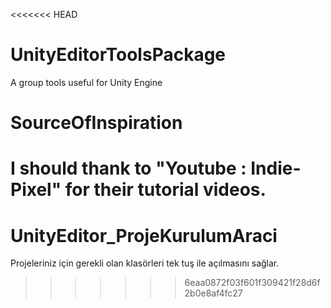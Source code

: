 <<<<<<< HEAD
# UnityEditorToolsPackage
A group tools useful for Unity Engine

# SourceOfInspiration
I should thank to "Youtube : Indie-Pixel" for their tutorial videos.
=======
# UnityEditor_ProjeKurulumAraci
Projeleriniz için gerekli olan klasörleri tek tuş ile açılmasını sağlar.
>>>>>>> 6eaa0872f03f601f309421f28d6f2b0e8af4fc27
